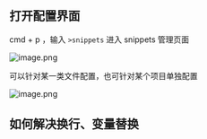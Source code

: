 ## 打开配置界面

cmd + p ，输入 `>snippets` 进入 snippets 管理页面

![image.png](https://p5.music.126.net/obj/wo3DlcOGw6DClTvDisK1/25758426691/90c9/7faa/00d0/03e9417a0817e0c4950a5f997d1ef6b6.png)

可以针对某一类文件配置，也可针对某个项目单独配置

![image.png](https://p5.music.126.net/obj/wo3DlcOGw6DClTvDisK1/25758439002/a27a/31ee/2621/0ad3c604478db752a6f69448d2b4ac8c.png)


## 如何解决换行、变量替换